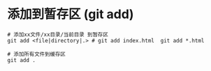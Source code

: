 # 添加到暂存区 (git add)
```shell
# 添加xx文件/xx目录/当前目录 到暂存区
git add <file|directory|.> # git add index.html  git add *.html

# 添加所有文件到缓存区
git add .
```